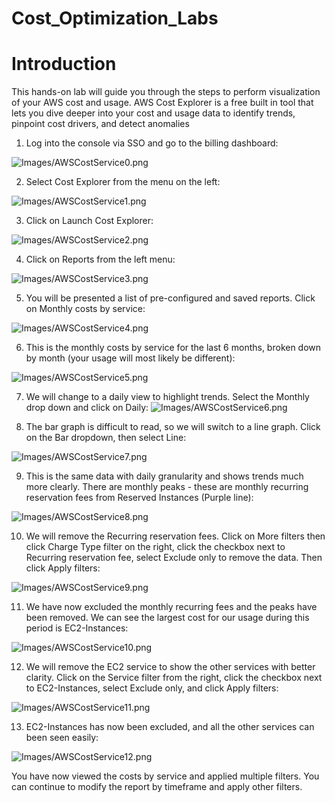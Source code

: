 # Cost_Optimization_Labs
# Introduction
This hands-on lab will guide you through the steps to perform visualization of your AWS cost and usage.
AWS Cost Explorer is a free built in tool that lets you dive deeper into your cost and usage data to identify trends, pinpoint cost drivers, and detect anomalies

1. Log into the console via SSO and go to the billing dashboard:

![Images/AWSCostService0.png](https://www.wellarchitectedlabs.com/Cost/100_5_Cost_Visualization/Images/AWSCostService0.png)

2. Select Cost Explorer from the menu on the left: 

![Images/AWSCostService1.png](https://www.wellarchitectedlabs.com/Cost/100_5_Cost_Visualization/Images/AWSCostService1.png)

3. Click on Launch Cost Explorer: 

![Images/AWSCostService2.png](https://www.wellarchitectedlabs.com/Cost/100_5_Cost_Visualization/Images/AWSCostService2.png)

4. Click on Reports from the left menu: 

![Images/AWSCostService3.png](https://www.wellarchitectedlabs.com/Cost/100_5_Cost_Visualization/Images/AWSCostService3.png)

5. You will be presented a list of pre-configured and saved reports. Click on Monthly costs by service: 

![Images/AWSCostService4.png](https://www.wellarchitectedlabs.com/Cost/100_5_Cost_Visualization/Images/AWSCostService4.png)

6. This is the monthly costs by service for the last 6 months, broken down by month (your usage will most likely be different): 

![Images/AWSCostService5.png](https://www.wellarchitectedlabs.com/Cost/100_5_Cost_Visualization/Images/AWSCostService5.png)

7. We will change to a daily view to highlight trends. Select the Monthly drop down and click on Daily: 
![Images/AWSCostService6.png](https://www.wellarchitectedlabs.com/Cost/100_5_Cost_Visualization/Images/AWSCostService6.png)

8. The bar graph is difficult to read, so we will switch to a line graph. Click on the Bar dropdown, then select Line: 

![Images/AWSCostService7.png](https://www.wellarchitectedlabs.com/Cost/100_5_Cost_Visualization/Images/AWSCostService7.png)

9. This is the same data with daily granularity and shows trends much more clearly. There are monthly peaks - these are monthly recurring reservation fees from Reserved Instances (Purple line): 

![Images/AWSCostService8.png](https://www.wellarchitectedlabs.com/Cost/100_5_Cost_Visualization/Images/AWSCostService8.png)

10. We will remove the Recurring reservation fees. Click on More filters then click Charge Type filter on the right, click the checkbox next to Recurring reservation fee, select Exclude only to remove the data. Then click Apply filters: 

![Images/AWSCostService9.png](https://www.wellarchitectedlabs.com/Cost/100_5_Cost_Visualization/Images/AWSCostService9.png)


11. We have now excluded the monthly recurring fees and the peaks have been removed. We can see the largest cost for our usage during this period is EC2-Instances: 

![Images/AWSCostService10.png](https://www.wellarchitectedlabs.com/Cost/100_5_Cost_Visualization/Images/AWSCostService10.png)

12. We will remove the EC2 service to show the other services with better clarity. Click on the Service filter from the right, click the checkbox next to EC2-Instances, select Exclude only, and click Apply filters: 

![Images/AWSCostService11.png](https://www.wellarchitectedlabs.com/Cost/100_5_Cost_Visualization/Images/AWSCostService11.png)

13. EC2-Instances has now been excluded, and all the other services can been seen easily: 

![Images/AWSCostService12.png](https://www.wellarchitectedlabs.com/Cost/100_5_Cost_Visualization/Images/AWSCostService12.png)


You have now viewed the costs by service and applied multiple filters. You can continue to modify the report by timeframe and apply other filters.
